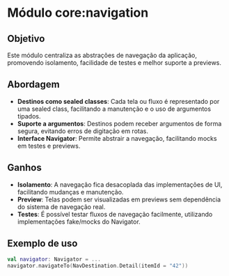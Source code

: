 # Módulo core:navigation

## Objetivo
Este módulo centraliza as abstrações de navegação da aplicação, promovendo isolamento, facilidade de testes e melhor suporte a previews.

## Abordagem
- **Destinos como sealed classes**: Cada tela ou fluxo é representado por uma sealed class, facilitando a manutenção e o uso de argumentos tipados.
- **Suporte a argumentos**: Destinos podem receber argumentos de forma segura, evitando erros de digitação em rotas.
- **Interface Navigator**: Permite abstrair a navegação, facilitando mocks em testes e previews.

## Ganhos
- **Isolamento**: A navegação fica desacoplada das implementações de UI, facilitando mudanças e manutenção.
- **Preview**: Telas podem ser visualizadas em previews sem dependência do sistema de navegação real.
- **Testes**: É possível testar fluxos de navegação facilmente, utilizando implementações fake/mocks do Navigator.

## Exemplo de uso
```kotlin
val navigator: Navigator = ...
navigator.navigateTo(NavDestination.Detail(itemId = "42"))
```

